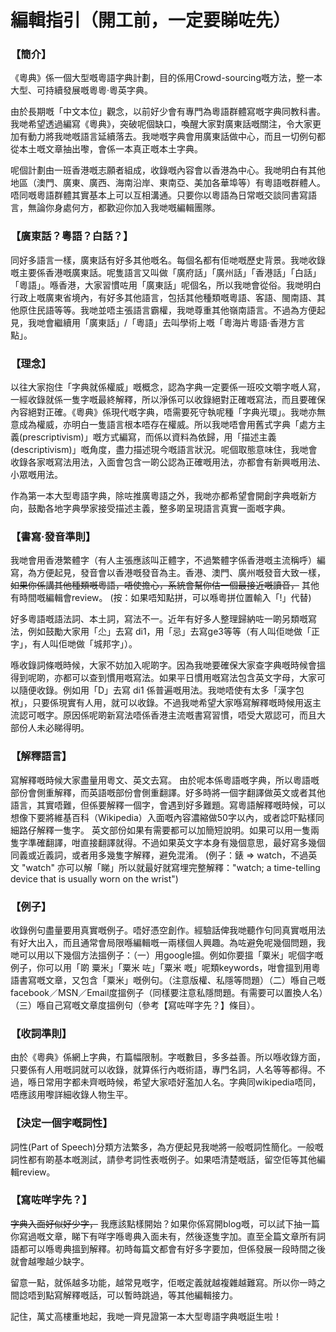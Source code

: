 # 編輯指引（開工前，一定要睇咗先）

### 【簡介】

《粵典》係一個大型嘅粵語字典計劃，目的係用Crowd-sourcing嘅方法，整一本大型、可持續發展嘅粵粵‧粵英字典。

由於長期嘅「中文本位」觀念，以前好少會有專門為粵語群體寫嘅字典同教科書。我哋希望透過編寫《粵典》，突破呢個缺口，喚醒大家對廣東話嘅關注，令大家更加有動力將我哋嘅語言延續落去。我哋嘅字典會用廣東話做中心，而且一切例句都從本土嘅文章抽出嚟，會係一本真正嘅本土字典。

呢個計劃由一班香港嘅志願者組成，收錄嘅內容會以香港為中心。我哋明白有其他地區（澳門、廣東、廣西、海南沿岸、東南亞、美加各華埠等）有粵語嘅群體人。唔同嘅粵語群體其實基本上可以互相溝通。只要你以粵語為日常嘅交談同書寫語言，無論你身處何方，都歡迎你加入我哋嘅編輯團隊。

### 【廣東話？粵語？白話？】

同好多語言一樣，廣東話有好多其他嘅名。每個名都有佢哋嘅歷史背景。我哋收錄嘅主要係香港嘅廣東話。呢隻語言又叫做「廣府話」「廣州話」「香港話」「白話」「粵語」。喺香港，大家習慣咗用「廣東話」呢個名，所以我哋會從俗。我哋明白行政上嘅廣東省境內，有好多其他語言，包括其他種類嘅粵語、客語、閩南語、其他原住民語等等。我哋並唔主張語言霸權，我哋尊重其他嶺南語言。不過為方便起見，我哋會繼續用「廣東話」/「粵語」去叫學術上嘅「粵海片粵語‧香港方言點」。

### 【理念】

以往大家抱住「字典就係權威」嘅概念，認為字典一定要係一班咬文嚼字嘅人寫，一經收錄就係一隻字嘅最終解釋，所以淨係可以收錄絕對正確嘅寫法，而且要確保內容絕對正確。《粵典》係現代嘅字典，唔需要死守執呢種「字典光環」。我哋亦無意成為權威，亦明白一隻語言根本唔存在權威。所以我哋唔會用舊式字典「處方主義(prescriptivism)」嘅方式編寫，而係以資料為依歸，用「描述主義(descriptivism)」嘅角度，盡力描述現今嘅語言狀況。呢個取態意味住，我哋會收錄各家嘅寫法用法，入面會包含一啲公認為正確嘅用法，亦都會有新興嘅用法、小眾嘅用法。

作為第一本大型粵語字典，除咗推廣粵語之外，我哋亦都希望會開創字典嘅新方向，鼓勵各地字典學家接受描述主義，整多啲呈現語言真實一面嘅字典。

### 【書寫‧發音準則】

我哋會用香港繁體字（有人主張應該叫正體字，不過繁體字係香港嘅主流稱呼）編寫，為方便起見，發音會以香港嘅發音為主。香港、澳門、廣州嘅發音大致一樣， ~~如果你係講其他種類嘅粵語，唔使擔心，系統會幫你估一個最接近嘅讀音，~~ 其他有時間嘅編輯會review。 (按：如果唔知點拼，可以喺粵拼位置輸入「!」代替)

好多粵語嘅語法詞、本土詞，寫法不一。近年有好多人整理歸納咗一啲另類嘅寫法，例如鼓勵大家用「尐」去寫 di1，用「忌」去寫ge3等等（有人叫佢哋做「正字」，有人叫佢哋做「城邦字」）。

喺收錄詞條嘅時候，大家不妨加入呢啲字。因為我哋要確保大家查字典嘅時候會搵得到呢啲，亦都可以查到慣用嘅寫法。如果平日慣用嘅寫法包含英文字母，大家可以隨便收錄。例如用「D」去寫 di1 係普遍嘅用法。我哋唔使有太多「漢字包袱」，只要係現實有人用，就可以收錄。不過我哋希望大家喺寫解釋嘅時候用返主流認可嘅字。原因係呢啲新寫法唔係香港主流嘅書寫習慣，唔受大眾認可，而且大部份人未必睇得明。

### 【解釋語言】

寫解釋嘅時候大家盡量用粵文、英文去寫。 由於呢本係粵語嘅字典，所以粵語嘅部份會側重解釋，而英語嘅部份會側重翻譯。好多時將一個字翻譯做英文或者其他語言，其實唔難，但係要解釋一個字，會遇到好多難題。寫粵語解釋嘅時候，可以想像下要將維基百科（Wikipedia）入面嘅內容濃縮做50字以內，或者諗吓點樣同細路仔解釋一隻字。 英文部份如果有需要都可以加簡短說明。如果可以用一隻兩隻字準確翻譯，咁直接翻譯就得。不過如果英文字本身有幾個意思，最好寫多幾個同義或近義詞，或者用多幾隻字解釋，避免混淆。 (例子：錶 => watch，不過英文 "watch" 亦可以解「睇」所以就最好就寫埋完整解釋："watch; a time-telling device that is usually worn on the wrist")

### 【例子】

收錄例句盡量要用真實嘅例子。唔好憑空創作。經驗話俾我哋聽作句同真實嘅用法有好大出入，而且通常會局限喺編輯嘅一兩樣個人興趣。為咗避免呢幾個問題，我哋可以用以下幾個方法搵例子：（一）用google搵。例如你要搵「粟米」呢個字嘅例子，你可以用「啲 粟米」「粟米 咗」「粟米 嘅」呢類keywords，咁會搵到用粵語書寫嘅文章，又包含「粟米」嘅例句。（注意版權、私隱等問題）（二）喺自己嘅facebook／MSN／Email度搵例子（同樣要注意私隱問題。有需要可以置換人名）（三）喺自己寫嘅文章度搵例句（參考【寫咗咩字先？】條目）。

### 【收詞準則】

由於《粵典》係網上字典，冇篇幅限制。字嘅數目，多多益善。所以喺收錄方面，只要係有人用嘅詞就可以收錄，就算係行內嘅術語，專門名詞，人名等等都得。不過，喺日常用字都未齊嘅時候，希望大家唔好濫加人名。字典同wikipedia唔同，唔應該用嚟詳細收錄人物生平。

### 【決定一個字嘅詞性】

詞性(Part of Speech)分類方法繁多，為方便起見我哋將一般嘅詞性簡化。一般嘅詞性都有啲基本嘅測試，請參考詞性表嘅例子。如果唔清楚嘅話，留空佢等其他編輯review。

### 【寫咗咩字先？】

~~字典入面好似好少字，~~ 我應該點樣開始？如果你係寫開blog嘅，可以試下抽一篇你寫過嘅文章，睇下有咩字喺粵典入面未有，然後逐隻字加。直至全篇文章所有詞語都可以喺粵典搵到解釋。初時每篇文都會有好多字要加，但係發展一段時間之後就會越嚟越少缺字。

留意一點，就係越多功能，越常見嘅字，佢嘅定義就越複雜越難寫。所以你一時之間諗唔到點寫解釋嘅話，可以暫時跳過，等其他編輯接力。

記住，萬丈高樓重地起，我哋一齊見證第一本大型粵語字典嘅誔生啦！
